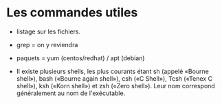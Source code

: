 # Les commandes utiles 

- listage sur les fichiers.
- grep = on y reviendra
- paquets = yum (centos/redhat) / apt (debian)

- Il existe plusieurs shells, les plus courants étant sh (appelé «Bourne shell»), bash («Bourne again shell»), csh («C Shell»), Tcsh («Tenex C shell»), ksh («Korn shell») et zsh («Zero shell»). Leur nom correspond généralement au nom de l'exécutable.

